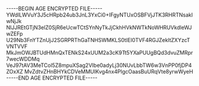-----BEGIN AGE ENCRYPTED FILE-----
YWdlLWVuY3J5cHRpb24ub3JnL3YxCi0+IFgyNTUxOSBFVjJTK3RHRTNsaklwNjJk
NlJJREtGTjN3elZ0SjR6eUcwTCtSYnNyTkJjCkhHVkNWTkNoWHRUVkdleWJwZEFp
U29Nb3FnYTZnUjJ2SGRPRThGaTNHSWMKLS0tIEl0TVF4RGJZekltZXYzcTVNTVVF
MkJmOWJBTUdHMnQxTENkS24xUUM2a3cK9Tt5YXaPUUgBQd3dvuZMRpr7wecWDDMq
VeJ97tAV3MeTCol5Z8mpuXSag2VIbe0adyLj30NUvLbbTW6w3VnPP0fjDP4ZOxXZ
MvZdtvZHnBHYkCDVeMMUIKvg4nx4PlgcOaasBuURqVte8yrwWyeH
-----END AGE ENCRYPTED FILE-----
